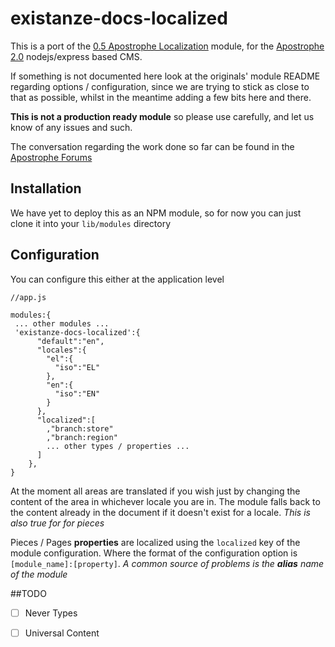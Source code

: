 # existanze-docs-localized

This is a port of the [0.5 Apostrophe Localization](https://github.com/punkave/apostrophe-localization) module, 
for the [Apostrophe 2.0](http://apostrophecms.org/) nodejs/express based CMS.

If something is not documented here look at the originals' module README regarding options / configuration, 
since we are trying to stick as close to that as possible, whilst in the meantime adding a few bits here and there. 

**This is not a production ready module** so please use carefully, and let us know of any issues and such.

The conversation regarding the work done so far can be found in the [Apostrophe Forums](http://forum.apostrophecms.org/t/port-apostrophe-localization-to-2-0-0/118/7)

## Installation

We have yet to deploy this as an NPM module, so for now you can just clone it into your ```lib/modules``` directory

## Configuration

You can configure this either at the application level

```
//app.js

modules:{
 ... other modules ...
 'existanze-docs-localized':{
      "default":"en",
      "locales":{
        "el":{
          "iso":"EL"
        },
        "en":{
          "iso":"EN"
        }
      },
      "localized":[
        ,"branch:store"
        ,"branch:region"
        ... other types / properties ...
      ]
    },
}
```


At the moment all areas are translated if you wish just by changing the content of the area in whichever locale you are in. 
The module falls back to the content already in the document if it doesn't exist for a locale. _This is also true for for pieces_

Pieces / Pages **properties** are localized using the ```localized``` key of the module configuration.
Where the format of the configuration option is ```[module_name]:[property]```. 
_A common source of problems is the **alias** name of the module_


##TODO

- [ ] Never Types
- [ ] Universal Content 






